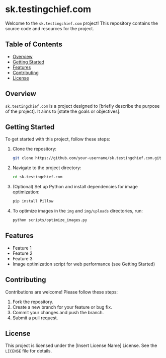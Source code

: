 # sk.testingchief.com

Welcome to the `sk.testingchief.com` project! This repository contains the source code and resources for the project.

## Table of Contents

- [Overview](#overview)
- [Getting Started](#getting-started)
- [Features](#features)
- [Contributing](#contributing)
- [License](#license)

## Overview

`sk.testingchief.com` is a project designed to [briefly describe the purpose of the project]. It aims to [state the goals or objectives].

## Getting Started

To get started with this project, follow these steps:

1. Clone the repository:
    ```bash
    git clone https://github.com/your-username/sk.testingchief.com.git
    ```
2. Navigate to the project directory:
    ```bash
    cd sk.testingchief.com
    ```
3. (Optional) Set up Python and install dependencies for image optimization:
    ```bash
    pip install Pillow
    ```
4. To optimize images in the `img` and `img/uploads` directories, run:
    ```bash
    python scripts/optimize_images.py
    ```

## Features

- Feature 1
- Feature 2
- Feature 3
- Image optimization script for web performance (see Getting Started)

## Contributing

Contributions are welcome! Please follow these steps:

1. Fork the repository.
2. Create a new branch for your feature or bug fix.
3. Commit your changes and push the branch.
4. Submit a pull request.

## License

This project is licensed under the [Insert License Name] License. See the `LICENSE` file for details.